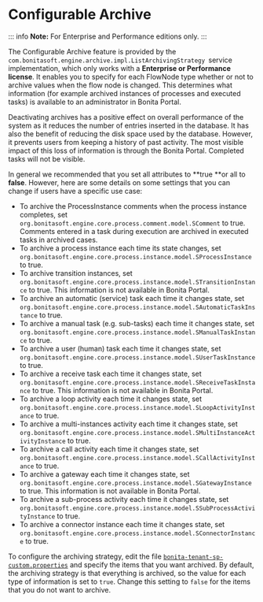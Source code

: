 # Configurable Archive

::: info
**Note:** For Enterprise and Performance editions only.
:::

The Configurable Archive feature is provided by the `com.bonitasoft.engine.archive.impl.ListArchivingStrategy `service implementation, which only works with a **Enterprise or Performance license**. 
It enables you to specify for each FlowNode type whether or not to archive values when the flow node is changed. This determines what information 
(for example archived instances of processes and executed tasks) is available to an administrator in Bonita Portal.

Deactivating archives has a positive effect on overall performance of the system as it reduces the number of entries inserted in the database. It has also the benefit of reducing the disk space used by the database. 
However, it prevents users from keeping a history of past activity. The most visible impact of this loss of information is through the Bonita Portal. Completed tasks will not be visible.

In general we recommended that you set all attributes to **true **or all to **false**. However, here are some details on some settings that you can change if users have a specific use case:

* To archive the ProcessInstance comments when the process instance completes, set `org.bonitasoft.engine.core.process.comment.model.SComment` to true. Comments entered in a task during execution are archived in executed tasks in archived cases.
* To archive a process instance each time its state changes, set `org.bonitasoft.engine.core.process.instance.model.SProcessInstance` to true.
* To archive transition instances, set `org.bonitasoft.engine.core.process.instance.model.STransitionInstance` to true. This information is not available in Bonita Portal.
* To archive an automatic (service) task each time it changes state, set `org.bonitasoft.engine.core.process.instance.model.SAutomaticTaskInstance` to true. 
* To archive a manual task (e.g. sub-tasks) each time it changes state, set `org.bonitasoft.engine.core.process.instance.model.SManualTaskInstance` to true.
* To archive a user (human) task each time it changes state, set `org.bonitasoft.engine.core.process.instance.model.SUserTaskInstance` to true. 
* To archive a receive task each time it changes state, set `org.bonitasoft.engine.core.process.instance.model.SReceiveTaskInstance` to true. This information is not available in Bonita Portal.
* To archive a loop activity each time it changes state, set `org.bonitasoft.engine.core.process.instance.model.SLoopActivityInstance` to true.
* To archive a multi-instances activity each time it changes state, set `org.bonitasoft.engine.core.process.instance.model.SMultiInstanceActivityInstance` to true. 
* To archive a call activity each time it changes state, set `org.bonitasoft.engine.core.process.instance.model.SCallActivityInstance` to true. 
* To archive a gateway each time it changes state, set `org.bonitasoft.engine.core.process.instance.model.SGatewayInstance` to true. This information is not available in Bonita Portal.
* To archive a sub-process activity each time it changes state, set `org.bonitasoft.engine.core.process.instance.model.SSubProcessActivityInstance` to true. 
* To archive a connector instance each time it changes state, set `org.bonitasoft.engine.core.process.instance.model.SConnectorInstance` to true. 

To configure the archiving strategy, edit the file [`bonita-tenant-sp-custom.properties`](BonitaBPM_platform_setup.md) and specify the items that you want archived. 
By default, the archiving strategy is that everything is archived, so the value for each type of information is set to `true`. Change this setting to `false` for the items that you do not want to archive.
